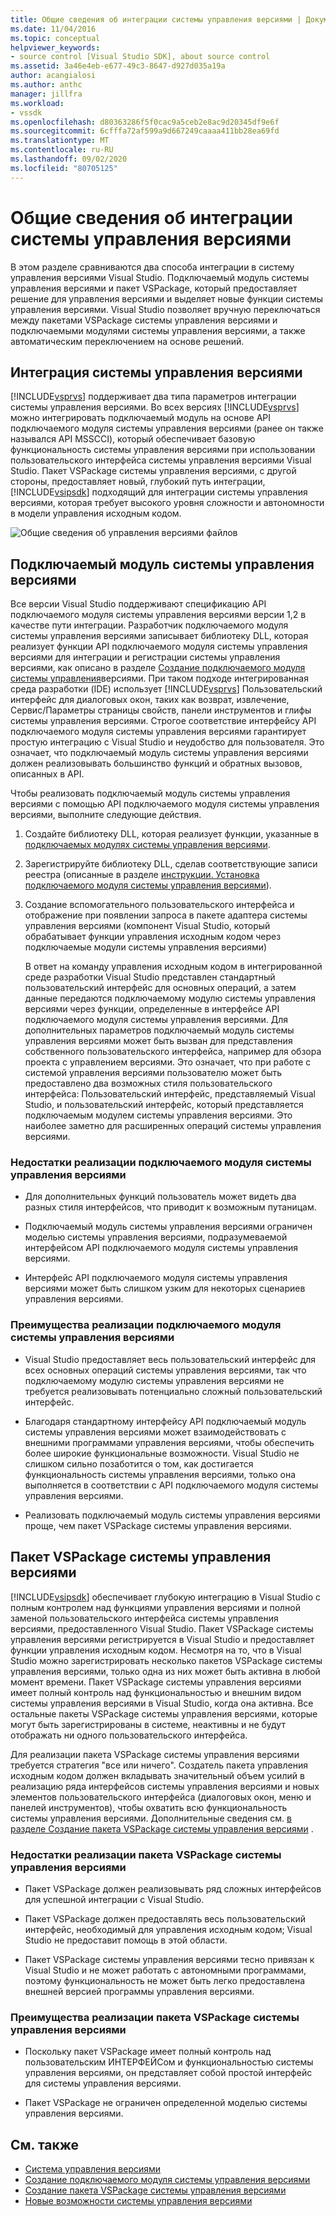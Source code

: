 ```yaml
---
title: Общие сведения об интеграции системы управления версиями | Документация Майкрософт
ms.date: 11/04/2016
ms.topic: conceptual
helpviewer_keywords:
- source control [Visual Studio SDK], about source control
ms.assetid: 3a46e4eb-e677-49c3-8647-d927d035a19a
author: acangialosi
ms.author: anthc
manager: jillfra
ms.workload:
- vssdk
ms.openlocfilehash: d80363286f5f0cac9a5ceb2e8ac9d20345df9e6f
ms.sourcegitcommit: 6cfffa72af599a9d667249caaaa411bb28ea69fd
ms.translationtype: MT
ms.contentlocale: ru-RU
ms.lasthandoff: 09/02/2020
ms.locfileid: "80705125"
---
```

# <a name="source-control-integration-overview"></a>Общие сведения об интеграции системы управления версиями
В этом разделе сравниваются два способа интеграции в систему управления версиями Visual Studio. Подключаемый модуль системы управления версиями и пакет VSPackage, который предоставляет решение для управления версиями и выделяет новые функции системы управления версиями. Visual Studio позволяет вручную переключаться между пакетами VSPackage системы управления версиями и подключаемыми модулями системы управления версиями, а также автоматическим переключением на основе решений.

## <a name="source-control-integration"></a>Интеграция системы управления версиями
 [!INCLUDE[vsprvs](../../code-quality/includes/vsprvs_md.md)] поддерживает два типа параметров интеграции системы управления версиями. Во всех версиях [!INCLUDE[vsprvs](../../code-quality/includes/vsprvs_md.md)] можно интегрировать подключаемый модуль на основе API подключаемого модуля системы управления версиями (ранее он также назывался API MSSCCI), который обеспечивает базовую функциональность системы управления версиями при использовании пользовательского интерфейса системы управления версиями Visual Studio. Пакет VSPackage системы управления версиями, с другой стороны, предоставляет новый, глубокий путь интеграции, [!INCLUDE[vsipsdk](../../extensibility/includes/vsipsdk_md.md)] подходящий для интеграции системы управления версиями, которая требует высокого уровня сложности и автономности в модели управления исходным кодом.

 ![Общие сведения об управления версиями файлов](../../extensibility/internals/media/sourcectnrloverview.gif "саурцектнрловервиев")

## <a name="source-control-plug-in"></a>Подключаемый модуль системы управления версиями
 Все версии Visual Studio поддерживают спецификацию API подключаемого модуля системы управления версиями версии 1,2 в качестве пути интеграции. Разработчик подключаемого модуля системы управления версиями записывает библиотеку DLL, которая реализует функции API подключаемого модуля системы управления версиями для интеграции и регистрации системы управления версиями, как описано в разделе [Создание подключаемого модуля системы управления](../../extensibility/internals/creating-a-source-control-plug-in.md)версиями. При таком подходе интегрированная среда разработки (IDE) использует [!INCLUDE[vsprvs](../../code-quality/includes/vsprvs_md.md)] Пользовательский интерфейс для диалоговых окон, таких как возврат, извлечение, Сервис/Параметры страницы свойств, панели инструментов и глифы системы управления версиями. Строгое соответствие интерфейсу API подключаемого модуля системы управления версиями гарантирует простую интеграцию с Visual Studio и неудобство для пользователя. Это означает, что подключаемый модуль системы управления версиями должен реализовывать большинство функций и обратных вызовов, описанных в API.

 Чтобы реализовать подключаемый модуль системы управления версиями с помощью API подключаемого модуля системы управления версиями, выполните следующие действия.

1. Создайте библиотеку DLL, которая реализует функции, указанные в [подключаемых модулях системы управления версиями](../../extensibility/source-control-plug-ins.md).

2. Зарегистрируйте библиотеку DLL, сделав соответствующие записи реестра (описанные в разделе [инструкции. Установка подключаемого модуля системы управления версиями](../../extensibility/internals/how-to-install-a-source-control-plug-in.md)).

3. Создание вспомогательного пользовательского интерфейса и отображение при появлении запроса в пакете адаптера системы управления версиями (компонент Visual Studio, который обрабатывает функции управления исходным кодом через подключаемые модули системы управления версиями)

   В ответ на команду управления исходным кодом в интегрированной среде разработки Visual Studio представлен стандартный пользовательский интерфейс для основных операций, а затем данные передаются подключаемому модулю системы управления версиями через функции, определенные в интерфейсе API подключаемого модуля системы управления версиями. Для дополнительных параметров подключаемый модуль системы управления версиями может быть вызван для представления собственного пользовательского интерфейса, например для обзора проекта с управлением версиями. Это означает, что при работе с системой управления версиями пользователю может быть предоставлено два возможных стиля пользовательского интерфейса: Пользовательский интерфейс, представляемый Visual Studio, и пользовательский интерфейс, который представляется подключаемым модулем системы управления версиями. Это наиболее заметно для расширенных операций системы управления версиями.

### <a name="drawbacks-to-implementing-a-source-control-plug-in"></a>Недостатки реализации подключаемого модуля системы управления версиями

- Для дополнительных функций пользователь может видеть два разных стиля интерфейсов, что приводит к возможным путаницам.

- Подключаемый модуль системы управления версиями ограничен моделью системы управления версиями, подразумеваемой интерфейсом API подключаемого модуля системы управления версиями.

- Интерфейс API подключаемого модуля системы управления версиями может быть слишком узким для некоторых сценариев управления версиями.

### <a name="advantages-to-implementing-a-source-control-plug-in"></a>Преимущества реализации подключаемого модуля системы управления версиями

- Visual Studio предоставляет весь пользовательский интерфейс для всех основных операций системы управления версиями, так что подключаемому модулю системы управления версиями не требуется реализовывать потенциально сложный пользовательский интерфейс.

- Благодаря стандартному интерфейсу API подключаемый модуль системы управления версиями может взаимодействовать с внешними программами управления версиями, чтобы обеспечить более широкие функциональные возможности. Visual Studio не слишком сильно позаботится о том, как достигается функциональность системы управления версиями, только она выполняется в соответствии с API подключаемого модуля системы управления версиями.

- Реализовать подключаемый модуль системы управления версиями проще, чем пакет VSPackage системы управления версиями.

## <a name="source-control-vspackage"></a>Пакет VSPackage системы управления версиями
 [!INCLUDE[vsipsdk](../../extensibility/includes/vsipsdk_md.md)] обеспечивает глубокую интеграцию в Visual Studio с полным контролем над функциями управления версиями и полной заменой пользовательского интерфейса системы управления версиями, предоставленного Visual Studio. Пакет VSPackage системы управления версиями регистрируется в Visual Studio и предоставляет функции управления исходным кодом. Несмотря на то, что в Visual Studio можно зарегистрировать несколько пакетов VSPackage системы управления версиями, только одна из них может быть активна в любой момент времени. Пакет VSPackage системы управления версиями имеет полный контроль над функциональностью и внешним видом системы управления версиями в Visual Studio, когда она активна. Все остальные пакеты VSPackage системы управления версиями, которые могут быть зарегистрированы в системе, неактивны и не будут отображать ни одного пользовательского интерфейса.

 Для реализации пакета VSPackage системы управления версиями требуется стратегия "все или ничего". Создатель пакета управления исходным кодом должен вкладывать значительный объем усилий в реализацию ряда интерфейсов системы управления версиями и новых элементов пользовательского интерфейса (диалоговых окон, меню и панелей инструментов), чтобы охватить всю функциональность системы управления версиями. Дополнительные сведения см. [в разделе Создание пакета VSPackage системы управления версиями](../../extensibility/internals/creating-a-source-control-vspackage.md) .

### <a name="drawbacks-to-implementing-a-source-control-vspackage"></a>Недостатки реализации пакета VSPackage системы управления версиями

- Пакет VSPackage должен реализовывать ряд сложных интерфейсов для успешной интеграции с Visual Studio.

- Пакет VSPackage должен предоставлять весь пользовательский интерфейс, необходимый для управления исходным кодом; Visual Studio не предоставит помощь в этой области.

- Пакет VSPackage системы управления версиями тесно привязан к Visual Studio и не может работать с автономными программами, поэтому функциональность не может быть легко предоставлена внешней версией программы управления версиями.

### <a name="advantages-to-implementing-a-source-control-vspackage"></a>Преимущества реализации пакета VSPackage системы управления версиями

- Поскольку пакет VSPackage имеет полный контроль над пользовательским ИНТЕРФЕЙСом и функциональностью системы управления версиями, он представляет собой простой интерфейс для системы управления версиями.

- Пакет VSPackage не ограничен определенной моделью системы управления версиями.

## <a name="see-also"></a>См. также
- [Система управления версиями](../../extensibility/internals/source-control.md)
- [Создание подключаемого модуля системы управления версиями](../../extensibility/internals/creating-a-source-control-plug-in.md)
- [Создание пакета VSPackage системы управления версиями](../../extensibility/internals/creating-a-source-control-vspackage.md)
- [Новые возможности системы управления версиями](../../extensibility/internals/what-s-new-in-source-control.md)
